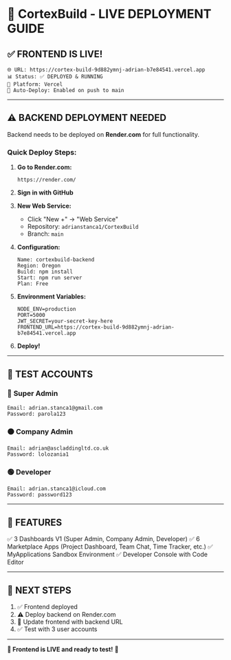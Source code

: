 # 🚀 CortexBuild - LIVE DEPLOYMENT GUIDE

## ✅ **FRONTEND IS LIVE!**

```
🌐 URL: https://cortex-build-9d882ymnj-adrian-b7e84541.vercel.app
📊 Status: ✅ DEPLOYED & RUNNING
🏢 Platform: Vercel
🔄 Auto-Deploy: Enabled on push to main
```

---

## ⚠️ **BACKEND DEPLOYMENT NEEDED**

Backend needs to be deployed on **Render.com** for full functionality.

### **Quick Deploy Steps:**

1. **Go to Render.com:**
   ```
   https://render.com/
   ```

2. **Sign in with GitHub**

3. **New Web Service:**
   - Click "New +" → "Web Service"
   - Repository: `adrianstanca1/CortexBuild`
   - Branch: `main`

4. **Configuration:**
   ```
   Name: cortexbuild-backend
   Region: Oregon
   Build: npm install
   Start: npm run server
   Plan: Free
   ```

5. **Environment Variables:**
   ```
   NODE_ENV=production
   PORT=5000
   JWT_SECRET=your-secret-key-here
   FRONTEND_URL=https://cortex-build-9d882ymnj-adrian-b7e84541.vercel.app
   ```

6. **Deploy!**

---

## 🔐 **TEST ACCOUNTS**

### 🔴 **Super Admin**
```
Email: adrian.stanca1@gmail.com
Password: parola123
```

### 🟠 **Company Admin**
```
Email: adrian@ascladdingltd.co.uk
Password: lolozania1
```

### 🟢 **Developer**
```
Email: adrian.stanca1@icloud.com
Password: password123
```

---

## 📱 **FEATURES**

✅ 3 Dashboards V1 (Super Admin, Company Admin, Developer)
✅ 6 Marketplace Apps (Project Dashboard, Team Chat, Time Tracker, etc.)
✅ MyApplications Sandbox Environment
✅ Developer Console with Code Editor

---

## 🎯 **NEXT STEPS**

1. ✅ Frontend deployed
2. ⚠️ Deploy backend on Render.com
3. 🔄 Update frontend with backend URL
4. ✅ Test with 3 user accounts

---

**🎊 Frontend is LIVE and ready to test!** 🚀

